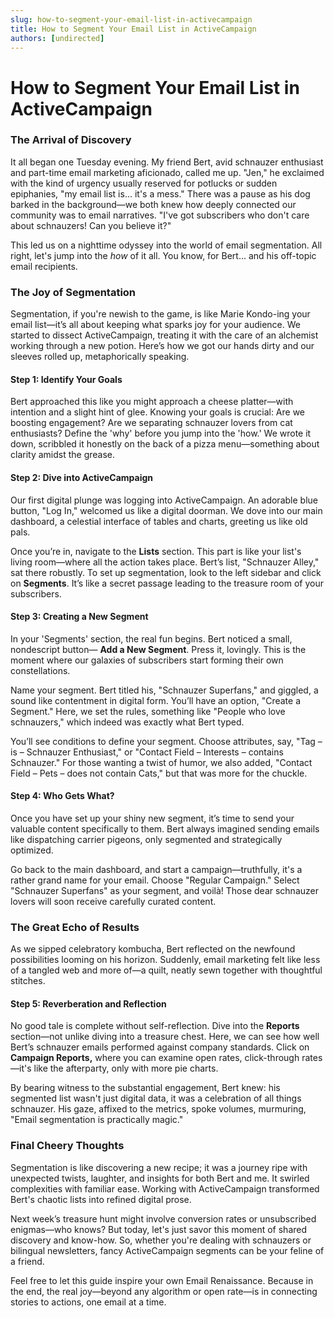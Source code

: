 ```yaml
---
slug: how-to-segment-your-email-list-in-activecampaign
title: How to Segment Your Email List in ActiveCampaign
authors: [undirected]
---
```



# How to Segment Your Email List in ActiveCampaign

### The Arrival of Discovery

It all began one Tuesday evening. My friend Bert, avid schnauzer enthusiast and part-time email marketing aficionado, called me up. "Jen," he exclaimed with the kind of urgency usually reserved for potlucks or sudden epiphanies, "my email list is... it's a mess." There was a pause as  his dog barked in the background—we both knew how deeply connected our community was to email narratives. "I've got subscribers who don't care about schnauzers! Can you believe it?"

This led us on a nighttime odyssey into the world of email segmentation. All right, let's jump into the *how* of it all. You know, for Bert... and his off-topic email recipients.

### The Joy of Segmentation

Segmentation, if you're newish to the game, is like Marie Kondo-ing your email list—it’s all about keeping what sparks joy for your audience. We started to dissect ActiveCampaign, treating it with the care of an alchemist working through a new potion. Here’s how we got our hands dirty and our sleeves rolled up, metaphorically speaking.

#### Step 1: Identify Your Goals

Bert approached this like you might approach a cheese platter—with intention and a slight hint of glee. Knowing your goals is crucial: Are we boosting engagement? Are we separating schnauzer lovers from cat enthusiasts? Define the 'why' before you jump into the 'how.' We wrote it down, scribbled it honestly on the back of a pizza menu—something about clarity amidst the grease.

#### Step 2: Dive into ActiveCampaign

Our first digital plunge was logging into ActiveCampaign. An adorable blue button, "Log In," welcomed us like a digital doorman. We dove into our main dashboard, a celestial interface of tables and charts, greeting us like old pals.

Once you’re in, navigate to the **Lists** section. This part is like your list's living room—where all the action takes place. Bert’s list, "Schnauzer Alley," sat there robustly. To set up segmentation, look to the left sidebar and click on **Segments**. It’s like a secret passage leading to the treasure room of your subscribers.

#### Step 3: Creating a New Segment

In your 'Segments' section, the real fun begins. Bert noticed a small, nondescript button— **Add a New Segment**. Press it, lovingly. This is the moment where our galaxies of subscribers start forming their own constellations. 

Name your segment. Bert titled his, "Schnauzer Superfans," and giggled, a sound like contentment in digital form. You’ll have an option, "Create a Segment." Here, we set the rules, something like "People who love schnauzers," which indeed was exactly what Bert typed.

You’ll see conditions to define your segment. Choose attributes, say, "Tag – is – Schnauzer Enthusiast," or "Contact Field – Interests – contains Schnauzer." For those wanting a twist of humor, we also added, "Contact Field – Pets – does not contain Cats," but that was more for the chuckle.

#### Step 4: Who Gets What?

Once you have set up your shiny new segment, it’s time to send your valuable content specifically to them. Bert always imagined sending emails like dispatching carrier pigeons, only segmented and strategically optimized.

Go back to the main dashboard, and start a campaign—truthfully, it's a rather grand name for your email. Choose "Regular Campaign." Select "Schnauzer Superfans" as your segment, and voilà! Those dear schnauzer lovers will soon receive carefully curated content.

### The Great Echo of Results

As we sipped celebratory kombucha, Bert reflected on the newfound possibilities looming on his horizon. Suddenly, email marketing felt like less of a tangled web and more of—a quilt, neatly sewn together with thoughtful stitches. 

#### Step 5: Reverberation and Reflection

No good tale is complete without self-reflection. Dive into the **Reports** section—not unlike diving into a treasure chest. Here, we can see how well Bert’s schnauzer emails performed against company standards. Click on **Campaign Reports,** where you can examine open rates, click-through rates—it's like the afterparty, only with more pie charts.

By bearing witness to the substantial engagement, Bert knew: his segmented list wasn't just digital data, it was a celebration of all things schnauzer. His gaze, affixed to the metrics, spoke volumes, murmuring, "Email segmentation is practically magic."

### Final Cheery Thoughts

Segmentation is like discovering a new recipe; it was a journey ripe with unexpected twists, laughter, and insights for both Bert and me. It swirled complexities with familiar ease. Working with ActiveCampaign transformed Bert's chaotic lists into refined digital prose.

Next week’s treasure hunt might involve conversion rates or unsubscribed enigmas—who knows? But today, let's just savor this moment of shared discovery and know-how. So, whether you're dealing with schnauzers or bilingual newsletters, fancy ActiveCampaign segments can be your feline of a friend. 

Feel free to let this guide inspire your own Email Renaissance. Because in the end, the real joy—beyond any algorithm or open rate—is in connecting stories to actions, one email at a time.